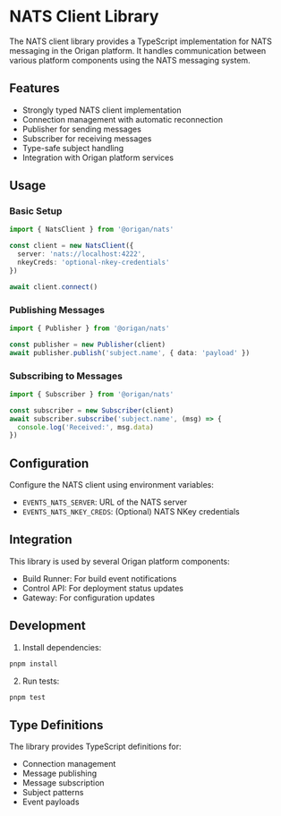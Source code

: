 # NATS Client Library

The NATS client library provides a TypeScript implementation for NATS messaging in the Origan platform. It handles communication between various platform components using the NATS messaging system.

## Features

- Strongly typed NATS client implementation
- Connection management with automatic reconnection
- Publisher for sending messages
- Subscriber for receiving messages
- Type-safe subject handling
- Integration with Origan platform services

## Usage

### Basic Setup

```typescript
import { NatsClient } from '@origan/nats'

const client = new NatsClient({
  server: 'nats://localhost:4222',
  nkeyCreds: 'optional-nkey-credentials'
})

await client.connect()
```

### Publishing Messages

```typescript
import { Publisher } from '@origan/nats'

const publisher = new Publisher(client)
await publisher.publish('subject.name', { data: 'payload' })
```

### Subscribing to Messages

```typescript
import { Subscriber } from '@origan/nats'

const subscriber = new Subscriber(client)
await subscriber.subscribe('subject.name', (msg) => {
  console.log('Received:', msg.data)
})
```

## Configuration

Configure the NATS client using environment variables:

- `EVENTS_NATS_SERVER`: URL of the NATS server
- `EVENTS_NATS_NKEY_CREDS`: (Optional) NATS NKey credentials

## Integration

This library is used by several Origan platform components:

- Build Runner: For build event notifications
- Control API: For deployment status updates
- Gateway: For configuration updates

## Development

1. Install dependencies:
```bash
pnpm install
```

2. Run tests:
```bash
pnpm test
```

## Type Definitions

The library provides TypeScript definitions for:
- Connection management
- Message publishing
- Message subscription
- Subject patterns
- Event payloads